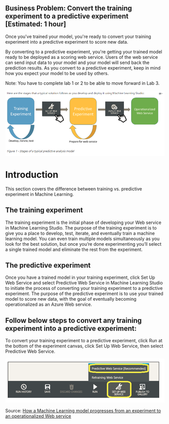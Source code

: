 
## Business Problem:  Convert the training experiment to a predictive experiment [Estimated: 1 hour]

Once you've trained your model, you're ready to convert your training experiment into a predictive experiment to score new data.

By converting to a predictive experiment, you're getting your trained model ready to be deployed as a scoring web service. 
Users of the web service can send input data to your model and your model will send back the prediction results.
As you convert to a predictive experiment, keep in mind how you expect your model to be used by others.

Note: You have to complete lab 1 or 2 to be able to move forward in Lab 3.

![Stages of Typical Predictive Analysis Model](/Images/StagesOfTypicalPredictiveAnalysisModel.PNG)

# Introduction
This section covers the difference between training vs. predictive experiment in Machine Learning.

## The training experiment

The training experiment is the initial phase of developing your Web service in Machine Learning Studio. The purpose of the training experiment is to give you a place to develop, test, iterate, and eventually train a machine learning model. You can even train multiple models simultaneously as you look for the best solution, but once you’re done experimenting you’ll select a single trained model and eliminate the rest from the experiment.

## The predictive experiment

Once you have a trained model in your training experiment, click Set Up Web Service and select Predictive Web Service in Machine Learning Studio to initiate the process of converting your training experiment to a predictive experiment. The purpose of the predictive experiment is to use your trained model to score new data, with the goal of eventually becoming operationalized as an Azure Web service.

## Follow below steps to convert any training experiment into a predictive experiment:

To convert your training experiment to a predictive experiment, click Run at the bottom of the experiment canvas, click Set Up Web Service, then select Predictive Web Service.

![Setup Web Service in Azure ML](/Images/SetupAzureMLWS.PNG)

Source: 
[How a Machine Learning model progresses from an experiment to an operationalized Web service](https://docs.microsoft.com/en-us/azure/machine-learning/machine-learning-model-progression-experiment-to-web-service)
